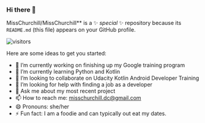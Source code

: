 ### Hi there 👋


MissChurchill/MissChurchill** is a ✨ _special_ ✨ repository because its `README.md` (this file) appears on your GitHub profile.

![visitors](https://visitor-badge.glitch.me/badge?page_id=page.id&left_color=green&right_color=red)

Here are some ideas to get you started:

- 🔭 I’m currently working on finishing up my Google training program
- 🌱 I’m currently learning Python and Kotlin
- 👯 I’m looking to collaborate on Udacity Kotlin Android Developer Training
- 🤔 I’m looking for help with finding a job as a developer
- 💬 Ask me about my most recent project
- 📫 How to reach me: misschurchill.dc@gmail.com
- 😄 Pronouns: she/her
- ⚡ Fun fact: I am a foodie and can typically out eat my dates.

